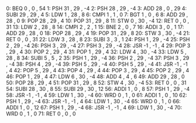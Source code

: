 0: BEQ 0 , 0 , 54
1: PSH 31 , 29 , -4
2: PSH 28 , 29 , -4
3: ADD 28 , 0 , 29
4: SUBI 29 , 29 , 4
5: LDW 1 , 28 , 8
6: CMPI 1 , 1 , 0
7: BGT 1 , 0 , 6
8: ADD 29 , 28 , 0
9: POP 28 , 29 , 4
10: POP 31 , 29 , 8
11: STW 0 , 30 , -4
12: RET 0 , 0 , 31
13: LDW 2 , 28 , 8
14: CMPI 2 , 2 , 1
15: BNE 2 , 0 , 7
16: ADDI 3 , 0 , 1
17: ADD 29 , 28 , 0
18: POP 28 , 29 , 4
19: POP 31 , 29 , 8
20: STW 3 , 30 , -4
21: RET 0 , 0 , 31
22: LDW 3 , 28 , 8
23: SUBI 3 , 3 , 1
24: PSH 1 , 29 , -4
25: PSH 2 , 29 , -4
26: PSH 3 , 29 , -4
27: PSH 3 , 29 , -4
28: JSR -1 , -1 , 4
29: POP 3 , 29 , 4
30: POP 2 , 29 , 4
31: POP 1 , 29 , 4
32: LDW 4 , 30 , -4
33: LDW 5 , 28 , 8
34: SUBI 5 , 5 , 2
35: PSH 1 , 29 , -4
36: PSH 2 , 29 , -4
37: PSH 3 , 29 , -4
38: PSH 4 , 29 , -4
39: PSH 5 , 29 , -4
40: PSH 5 , 29 , -4
41: JSR -1 , -1 , 4
42: POP 5 , 29 , 4
43: POP 4 , 29 , 4
44: POP 3 , 29 , 4
45: POP 2 , 29 , 4
46: POP 1 , 29 , 4
47: LDW 6 , 30 , -4
48: ADD 4 , 4 , 6
49: ADD 29 , 28 , 0
50: POP 28 , 29 , 4
51: POP 31 , 29 , 8
52: STW 4 , 30 , -4
53: RET 0 , 0 , 31
54: SUBI 28 , 30 , 8
55: SUBI 29 , 30 , 12
56: ADDI 1 , 0 , 8
57: PSH 1 , 29 , -4
58: JSR -1 , -1 , 4
59: LDW 1 , 30 , -4
60: WRD 0 , 1 , 0
61: ADDI 1 , 0 , 10
62: PSH 1 , 29 , -4
63: JSR -1 , -1 , 4
64: LDW 1 , 30 , -4
65: WRD 0 , 1 , 0
66: ADDI 1 , 0 , 12
67: PSH 1 , 29 , -4
68: JSR -1 , -1 , 4
69: LDW 1 , 30 , -4
70: WRD 0 , 1 , 0
71: RET 0 , 0 , 0